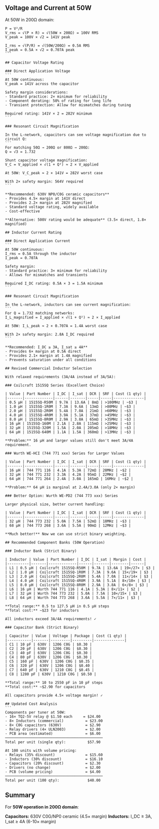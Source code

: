 ## Voltage and Current at 50W

At 50W in 200Ω domain:

````
P = V²/R
V_rms = √(P × R) = √(50W × 200Ω) = 100V RMS
V_peak = 100V × √2 = 141V peak

I_rms = √(P/R) = √(50W/200Ω) = 0.5A RMS  
I_peak = 0.5A × √2 = 0.707A peak
```

## Capacitor Voltage Rating

### Direct Application Voltage
```
At 50W continuous:
V_peak = 141V across the capacitor

Safety margin considerations:
- Standard practice: 2× minimum for reliability
- Component derating: 50% of rating for long life
- Transient protection: Allow for mismatches during tuning

Required rating: 141V × 2 = 282V minimum
```

### Resonant Circuit Magnification

In the L-network, capacitors can see voltage magnification due to circuit Q:
```
For matching 50Ω → 200Ω or 800Ω → 200Ω:
Q = √3 = 1.732

Shunt capacitor voltage magnification:
V_C = V_applied × √(1 + Q²) ≈ 2 × V_applied

At 50W: V_C_peak ≈ 2 × 141V = 282V worst case

With 2× safety margin: 564V required
```

**Recommended: 630V NP0/C0G ceramic capacitors**
- Provides 4.5× margin at 141V direct
- Provides 2.2× margin at 282V magnified
- Standard voltage rating, widely available
- Cost-effective

**Alternative: 500V rating would be adequate** (3.5× direct, 1.8× magnified)

## Inductor Current Rating

### Direct Application Current
```
At 50W continuous:
I_rms = 0.5A through the inductor
I_peak = 0.707A

Safety margin:
- Standard practice: 3× minimum for reliability
- Allows for mismatches and transients

Required I_DC rating: 0.5A × 3 = 1.5A minimum
```

### Resonant Circuit Magnification

In the L-network, inductors can see current magnification:
```
For Q = 1.732 matching networks:
I_L_magnified = I_applied × √(1 + Q²) ≈ 2 × I_applied

At 50W: I_L_peak ≈ 2 × 0.707A = 1.4A worst case

With 2× safety margin: 2.8A I_DC required
```

**Recommended: I_DC ≥ 3A, I_sat ≥ 4A**
- Provides 6× margin at 0.5A direct
- Provides 2.1× margin at 1.4A magnified
- Prevents saturation under all conditions

## Revised Commercial Inductor Selection

With relaxed requirements (3A/4A instead of 3A/5A):

### Coilcraft 1515SQ Series (Excellent Choice)

| Value | Part Number | I_DC | I_sat | DCR | SRF | Cost (1 qty) |
|-------|-------------|------|-------|-----|-----|--------------|
| 0.5 µH | 1515SQ-R50M | 9.7A | 13.6A | 8mΩ | >100MHz | ~$3 |
| 1.0 µH | 1515SQ-1R0M | 7.3A | 9.6A | 13mΩ | >80MHz | ~$3 |
| 2.0 µH | 1515SQ-2R0M | 5.4A | 7.0A | 21mΩ | >60MHz | ~$3 |
| 4.0 µH | 1515SQ-4R0M | 3.9A | 5.1A | 37mΩ | >45MHz | ~$3 |
| 8.0 µH | 1515SQ-8R0M | 2.9A | 3.8A | 65mΩ | >35MHz | ~$3 |
| 16 µH | 1515SQ-160M | 2.1A | 2.8A | 115mΩ | >25MHz | ~$3 |
| 32 µH | 1515SQ-320M | 1.5A | 2.0A | 205mΩ | >18MHz | ~$3 |
| 64 µH | 1515SQ-640M | 1.1A | 1.5A | 360mΩ | >13MHz | ~$3 |

**Problem:** 16 µH and larger values still don't meet 3A/4A requirement.

### Wurth WE-HCI (744 771 xxx) Series for Larger Values

| Value | Part Number | I_DC | I_sat | DCR | SRF | Cost (1 qty) |
|-------|-------------|------|-------|-----|-----|--------------|
| 16 µH | 744 771 116 | 4.1A | 5.3A | 72mΩ | 28MHz | ~$2 |
| 32 µH | 744 771 232 | 3.3A | 4.2A | 95mΩ | 22MHz | ~$2 |
| 64 µH | 744 771 264 | 2.4A | 3.0A | 165mΩ | 16MHz | ~$2 |

**Problem:** 64 µH is marginal at 2.4A/3.0A (only 2× margin)

### Better Option: Wurth WE-PD2 (744 773 xxx) Series

Larger physical size, better current handling:

| Value | Part Number | I_DC | I_sat | DCR | SRF | Cost (1 qty) |
|-------|-------------|------|-------|-----|-----|--------------|
| 32 µH | 744 773 232 | 5.0A | 7.5A | 52mΩ | 18MHz | ~$3 |
| 68 µH | 744 773 268 | 3.6A | 5.5A | 90mΩ | 12MHz | ~$3 |

**Much better!** Now we can use strict binary weighting.

## Recommended Component Banks (50W Operation)

### Inductor Bank (Strict Binary)

| Inductor | Value | Part Number | I_DC | I_sat | Margin | Cost |
|----------|-------|-------------|------|-------|--------|------|
| L1 | 0.5 µH | Coilcraft 1515SQ-R50M | 9.7A | 13.6A | 19×/27× | $3 |
| L2 | 1.0 µH | Coilcraft 1515SQ-1R0M | 7.3A | 9.6A | 15×/19× | $3 |
| L3 | 2.0 µH | Coilcraft 1515SQ-2R0M | 5.4A | 7.0A | 11×/14× | $3 |
| L4 | 4.0 µH | Coilcraft 1515SQ-4R0M | 3.9A | 5.1A | 8×/10× | $3 |
| L5 | 8.0 µH | Coilcraft 1515SQ-8R0M | 2.9A | 3.8A | 6×/8× | $3 |
| L6 | 16 µH | Wurth 744 771 116 | 4.1A | 5.3A | 8×/11× | $2 |
| L7 | 32 µH | Wurth 744 773 232 | 5.0A | 7.5A | 10×/15× | $3 |
| L8 | 64 µH | Wurth 744 773 268 | 3.6A | 5.5A | 7×/11× | $3 |

**Total range:** 0.5 to 127.5 µH in 0.5 µH steps
**Total cost:** ~$23 for inductors

All inductors exceed 3A/4A requirements! ✓

### Capacitor Bank (Strict Binary)

| Capacitor | Value | Voltage | Package | Cost (1 qty) |
|-----------|-------|---------|---------|--------------|
| C1 | 10 pF | 630V | 1206 C0G | $0.30 |
| C2 | 20 pF | 630V | 1206 C0G | $0.30 |
| C3 | 40 pF | 630V | 1206 C0G | $0.30 |
| C4 | 80 pF | 630V | 1206 C0G | $0.30 |
| C5 | 160 pF | 630V | 1206 C0G | $0.35 |
| C6 | 320 pF | 630V | 1206 C0G | $0.40 |
| C7 | 640 pF | 630V | 1210 C0G | $0.45 |
| C8 | 1280 pF | 630V | 1210 C0G | $0.50 |

**Total range:** 10 to 2550 pF in 10 pF steps
**Total cost:** ~$2.90 for capacitors

All capacitors provide 4.5× voltage margin! ✓

## Updated Cost Analysis
```
Components per tuner at 50W:
- 16× TQ2-5V relay @ $1.50 each     = $24.00
- 8× Inductors (commercial)          = $23.00
- 8× C0G capacitors (630V)           = $2.90
- Relay drivers (4× ULN2003)         = $2.00
- PCB area (estimated)               = $6.00
─────────────────────────────────────────────
Total per unit (single qty):          $57.90

At 100 units with volume pricing:
- Relays (35% discount)              = $15.60
- Inductors (30% discount)           = $16.10  
- Capacitors (20% discount)          = $2.30
- Drivers (no change)                = $2.00
- PCB (volume pricing)               = $4.00
─────────────────────────────────────────────
Total per unit (100 qty):             $40.00
````

## Summary

For **50W operation in 200Ω domain**:

**Capacitors:** 630V C0G/NP0 ceramic (4.5× margin) **Inductors:** I_DC ≥ 3A, I_sat ≥ 4A (6-10× margin)
